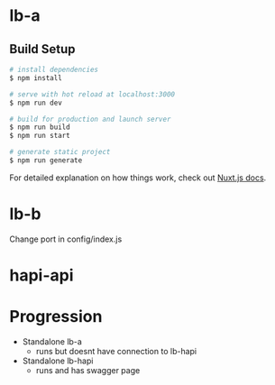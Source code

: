 # lb-a

## Build Setup

```bash
# install dependencies
$ npm install

# serve with hot reload at localhost:3000
$ npm run dev

# build for production and launch server
$ npm run build
$ npm run start

# generate static project
$ npm run generate
```

For detailed explanation on how things work, check out [Nuxt.js docs](https://nuxtjs.org).

# lb-b
Change port in config/index.js

# hapi-api

# Progression
* Standalone lb-a
  - runs but doesnt have connection to lb-hapi
* Standalone lb-hapi
  - runs and has swagger page
